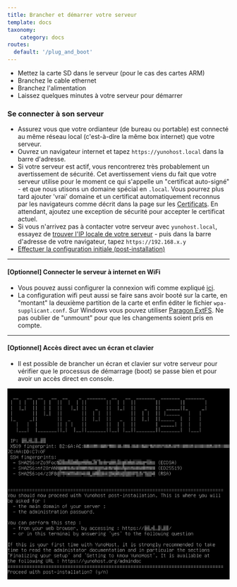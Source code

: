 ```yaml
---
title: Brancher et démarrer votre serveur
template: docs
taxonomy:
    category: docs
routes:
  default: '/plug_and_boot'
---
```


* Mettez la carte SD dans le serveur (pour le cas des cartes ARM)
* Branchez le cable ethernet
* Branchez l'alimentation
* Laissez quelques minutes à votre serveur pour démarrer

### Se connecter à son serveur

* Assurez vous que votre ordianteur (de bureau ou portable) est connecté au même réseau local (c'est-à-dire la même box internet) que votre serveur.
* Ouvrez un navigateur internet et tapez `https://yunohost.local` dans la barre d'adresse.
* Si votre serveur est actif, vous rencontrerez très probablement un avertissement de sécurité. Cet avertissement viens du fait que votre serveur utilise pour le moment ce qui s'appelle un "certificat auto-signé" - et que nous utisons un domaine spécial en `.local`. Vous pourrez plus tard ajouter 'vrai' domaine et un certificat automatiquement reconnus par les navigateurs comme décrit dans la page sur les [Certificats](/certificate). En attendant, ajoutez une exception de sécurité pour accepter le certificat actuel.
* Si vous n'arrivez pas à contacter votre serveur avec `yunohost.local`, essayez de [trouver l'IP locale de votre serveur](/finding_the_local_ip) - puis dans la barre d'adresse de votre navigateur, tapez `https://192.168.x.y`
* [Effectuer la configuration initiale (post-installation)](/postinstall)

--- 

#### [Optionnel] Connecter le serveur à internet en WiFi

* Vous pouvez aussi configurer la connexion wifi comme expliqué [ici](http://raspbian-france.fr/connecter-wifi-raspberry-pi-3/). 
* La configuration wifi peut aussi se faire sans avoir booté sur la carte, en "montant" la deuxième partition de la carte et enfin éditer le fichier `wpa-supplicant.conf`. Sur Windows vous pouvez utiliser [Paragon ExtFS](https://www.paragon-software.com/home/extfs-windows/). Ne pas oublier de "unmount" pour que les changements soient pris en compte. 

---

#### [Optionnel] Accès direct avec un écran et clavier

* Il est possible de brancher un écran et clavier sur votre serveur pour vérifier que le processus de démarrage (boot) se passe bien et pour avoir un accès direct en console.

<div class="text-center"><img src="/images/boot_screen.png"></div>
